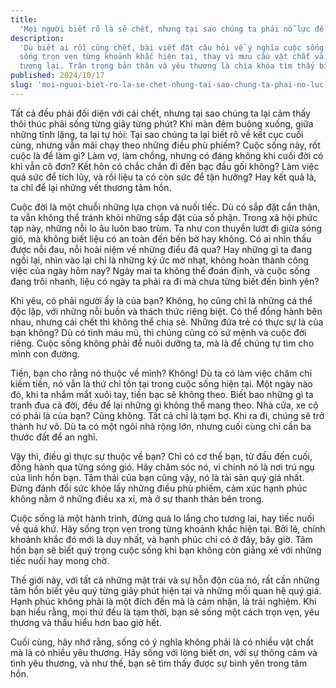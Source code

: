 ```yaml
---
title:
  'Mọi người biết rõ là sẽ chết, nhưng tại sao chúng ta phải nỗ lực để sống?'
description:
  'Dù biết ai rồi cũng chết, bài viết đặt câu hỏi về ý nghĩa cuộc sống và nỗ lực
  sống trọn vẹn từng khoảnh khắc hiện tại, thay vì mưu cầu vật chất và lo sợ
  tương lai. Trân trọng bản thân và yêu thương là chìa khóa tìm thấy bình yên.'
published: 2024/10/17
slug: 'moi-nguoi-biet-ro-la-se-chet-nhung-tai-sao-chung-ta-phai-no-luc-de-song'
---
```


Tất cả đều phải đối diện với cái chết, nhưng tại sao chúng ta lại cảm thấy thôi
thúc phải sống từng giây từng phút? Khi màn đêm buông xuống, giữa những tĩnh
lặng, ta lại tự hỏi: Tại sao chúng ta lại biết rõ về kết cục cuối cùng, nhưng
vẫn mãi chạy theo những điều phù phiếm? Cuộc sống này, rốt cuộc là để làm gì?
Làm vợ, làm chồng, nhưng có đáng không khi cuối đời có khi vẫn cô đơn? Kết hôn
có chắc chắn đi đến bạc đầu gối không? Làm việc quá sức để tích lũy, và rồi liệu
ta có còn sức để tận hưởng? Hay kết quả là, ta chỉ để lại những vết thương tâm
hồn.

Cuộc đời là một chuỗi những lựa chọn và nuối tiếc. Dù có sắp đặt cẩn thận, ta
vẫn không thể tránh khỏi những sắp đặt của số phận. Trong xã hội phức tạp này,
những nỗi lo âu luôn bao trùm. Ta như con thuyền lướt đi giữa sóng gió, mà không
biết liệu có an toàn đến bến bờ hay không. Có ai nhìn thấu được nỗi đau, nỗi
hoài niệm về những điều đã qua? Hay những gì ta đang ngồi lại, nhìn vào lại chỉ
là những ký ức mờ nhạt, không hoàn thành công việc của ngày hôm nay? Ngày mai ta
không thể đoán định, và cuộc sống đang trôi nhanh, liệu có ngày ta phải ra đi mà
chưa từng biết đến bình yên?

Khi yêu, có phải người ấy là của bạn? Không, họ cũng chỉ là những cá thể độc
lập, với những nỗi buồn và thách thức riêng biệt. Có thể đồng hành bên nhau,
nhưng cái chết thì không thể chia sẻ. Những đứa trẻ có thực sự là của bạn không?
Dù có tình máu mủ, thì chúng cũng có sứ mệnh và cuộc đời riêng. Cuộc sống không
phải để nuôi dưỡng ta, mà là để chúng tự tìm cho mình con đường.

Tiền, bạn cho rằng nó thuộc về mình? Không! Dù ta có làm việc chăm chỉ kiếm
tiền, nó vẫn là thứ chỉ tồn tại trong cuộc sống hiện tại. Một ngày nào đó, khi
ta nhắm mắt xuôi tay, tiền bạc sẽ không theo. Biết bao những gì ta tranh đua cả
đời, đều để lại những gì không thể mang theo. Nhà cửa, xe cộ có phải là của bạn?
Cũng không. Tất cả chỉ là tạm bợ. Khi ra đi, chúng sẽ trở thành hư vô. Dù ta có
một ngôi nhà rộng lớn, nhưng cuối cùng chỉ cần ba thước đất để an nghỉ.

Vậy thì, điều gì thực sự thuộc về bạn? Chỉ có cơ thể bạn, từ đầu đến cuối, đồng
hành qua từng sóng gió. Hãy chăm sóc nó, vì chính nó là nơi trú ngụ của linh hồn
bạn. Tâm thái của bạn cũng vậy, nó là tài sản quý giá nhất. Đừng đánh đổi sức
khỏe lấy những điều phù phiếm, cảm xúc hạnh phúc không nằm ở những điều xa xỉ,
mà ở sự thanh thản bên trong.

Cuộc sống là một hành trình, đừng quá lo lắng cho tương lai, hay tiếc nuối về
quá khứ. Hãy sống trọn vẹn trong từng khoảnh khắc hiện tại. Bởi lẽ, chính khoảnh
khắc đó mới là duy nhất, và hạnh phúc chỉ có ở đây, bây giờ. Tâm hồn bạn sẽ biết
quý trọng cuộc sống khi bạn không còn giằng xé với những tiếc nuối hay mong chờ.

Thế giới này, với tất cả những mặt trái và sự hỗn độn của nó, rất cần những tâm
hồn biết yêu quý từng giây phút hiện tại và những mối quan hệ quý giá. Hạnh phúc
không phải là một đích đến mà là cảm nhận, là trải nghiệm. Khi bạn hiểu rằng,
mọi thứ đều là tạm thời, bạn sẽ sống một cách trọn vẹn, yêu thương và thấu hiểu
hơn bao giờ hết.

Cuối cùng, hãy nhớ rằng, sống có ý nghĩa không phải là có nhiều vật chất mà là
có nhiều yêu thương. Hãy sống với lòng biết ơn, với sự thông cảm và tình yêu
thương, và như thế, bạn sẽ tìm thấy được sự bình yên trong tâm hồn.
